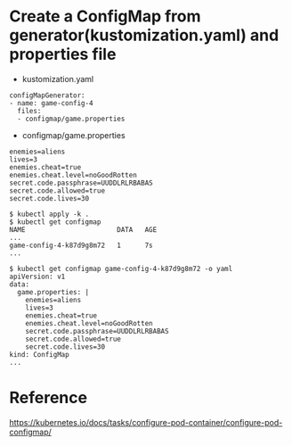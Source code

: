 # Create a ConfigMap from generator(kustomization.yaml) and properties file

* kustomization.yaml
```
configMapGenerator:
- name: game-config-4
  files:
  - configmap/game.properties
```

* configmap/game.properties
```
enemies=aliens
lives=3
enemies.cheat=true
enemies.cheat.level=noGoodRotten
secret.code.passphrase=UUDDLRLRBABAS
secret.code.allowed=true
secret.code.lives=30
```

```
$ kubectl apply -k .
$ kubectl get configmap
NAME                       DATA   AGE
...
game-config-4-k87d9g8m72   1      7s
...

$ kubectl get configmap game-config-4-k87d9g8m72 -o yaml
apiVersion: v1
data:
  game.properties: |
    enemies=aliens
    lives=3
    enemies.cheat=true
    enemies.cheat.level=noGoodRotten
    secret.code.passphrase=UUDDLRLRBABAS
    secret.code.allowed=true
    secret.code.lives=30
kind: ConfigMap
...
```

# Reference
https://kubernetes.io/docs/tasks/configure-pod-container/configure-pod-configmap/

